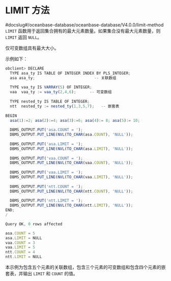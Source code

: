 LIMIT 方法 
=============================
#docslug#/oceanbase-database/oceanbase-database/V4.0.0/limit-method
`LIMIT` 函数用于返回集合拥有的最大元素数量。如果集合没有最大元素数量，则 `LIMIT` 返回 `NULL`。

仅可变数组具有最大大小。

示例如下：

```javascript
obclient> DECLARE
  TYPE asa_ty IS TABLE OF INTEGER INDEX BY PLS_INTEGER;
  asa asa_ty;                          -- 关联数组
 
  TYPE vaa_ty IS VARRAY(5) OF INTEGER;
  vaa  vaa_ty := vaa_ty(2,4,6);      -- 可变数组
 
  TYPE nested_ty IS TABLE OF INTEGER;
  ntt  nested_ty := nested_ty(1,3,5,7);   -- 嵌套表
 
BEGIN
  asa(1):=2; asa(2):=4; asa(3):=6; asa(4):= 8; asa(5):= 10;
 
  DBMS_OUTPUT.PUT('asa.COUNT = ');
  DBMS_OUTPUT.PUT_LINE(NVL(TO_CHAR(asa.COUNT), 'NULL'));
 
  DBMS_OUTPUT.PUT('asa.LIMIT = ');
  DBMS_OUTPUT.PUT_LINE(NVL(TO_CHAR(asa.LIMIT), 'NULL'));
 
  DBMS_OUTPUT.PUT('vaa.COUNT = ');
  DBMS_OUTPUT.PUT_LINE(NVL(TO_CHAR(vaa.COUNT), 'NULL'));
 
  DBMS_OUTPUT.PUT('vaa.LIMIT = ');
  DBMS_OUTPUT.PUT_LINE(NVL(TO_CHAR(vaa.LIMIT), 'NULL'));
 
  DBMS_OUTPUT.PUT('ntt.COUNT = ');
  DBMS_OUTPUT.PUT_LINE(NVL(TO_CHAR(ntt.COUNT), 'NULL'));
 
  DBMS_OUTPUT.PUT('ntt.LIMIT = ');
  DBMS_OUTPUT.PUT_LINE(NVL(TO_CHAR(ntt.LIMIT), 'NULL'));
END;
/

Query OK, 0 rows affected  

asa.COUNT = 5
asa.LIMIT = NULL
vaa.COUNT = 3
vaa.LIMIT = 5
ntt.COUNT = 4
ntt.LIMIT = NULL
```



本示例为包含五个元素的关联数组，包含三个元素的可变数组和包含四个元素的嵌套表，并输出 `LIMIT` 和 `COUNT` 的值。
